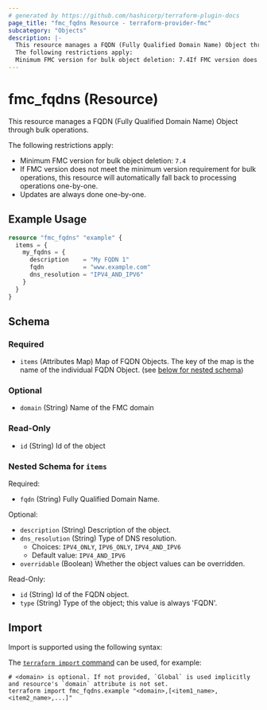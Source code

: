 ```yaml
---
# generated by https://github.com/hashicorp/terraform-plugin-docs
page_title: "fmc_fqdns Resource - terraform-provider-fmc"
subcategory: "Objects"
description: |-
  This resource manages a FQDN (Fully Qualified Domain Name) Object through bulk operations.
  The following restrictions apply:
  Minimum FMC version for bulk object deletion: 7.4If FMC version does not meet the minimum version requirement for bulk operations, this resource will automatically fall back to processing operations one-by-one.Updates are always done one-by-one.
---
```


# fmc_fqdns (Resource)

This resource manages a FQDN (Fully Qualified Domain Name) Object through bulk operations.

The following restrictions apply:
  - Minimum FMC version for bulk object deletion: `7.4`
  - If FMC version does not meet the minimum version requirement for bulk operations, this resource will automatically fall back to processing operations one-by-one.
  - Updates are always done one-by-one.

## Example Usage

```terraform
resource "fmc_fqdns" "example" {
  items = {
    my_fqdns = {
      description    = "My FQDN 1"
      fqdn           = "www.example.com"
      dns_resolution = "IPV4_AND_IPV6"
    }
  }
}
```

<!-- schema generated by tfplugindocs -->
## Schema

### Required

- `items` (Attributes Map) Map of FQDN Objects. The key of the map is the name of the individual FQDN Object. (see [below for nested schema](#nestedatt--items))

### Optional

- `domain` (String) Name of the FMC domain

### Read-Only

- `id` (String) Id of the object

<a id="nestedatt--items"></a>
### Nested Schema for `items`

Required:

- `fqdn` (String) Fully Qualified Domain Name.

Optional:

- `description` (String) Description of the object.
- `dns_resolution` (String) Type of DNS resolution.
  - Choices: `IPV4_ONLY`, `IPV6_ONLY`, `IPV4_AND_IPV6`
  - Default value: `IPV4_AND_IPV6`
- `overridable` (Boolean) Whether the object values can be overridden.

Read-Only:

- `id` (String) Id of the FQDN object.
- `type` (String) Type of the object; this value is always 'FQDN'.

## Import

Import is supported using the following syntax:

The [`terraform import` command](https://developer.hashicorp.com/terraform/cli/commands/import) can be used, for example:

```shell
# <domain> is optional. If not provided, `Global` is used implicitly and resource's `domain` attribute is not set.
terraform import fmc_fqdns.example "<domain>,[<item1_name>,<item2_name>,...]"
```
